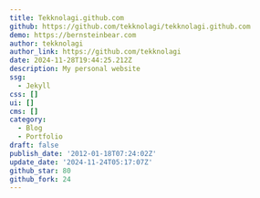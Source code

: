 ```yaml
---
title: Tekknolagi.github.com
github: https://github.com/tekknolagi/tekknolagi.github.com
demo: https://bernsteinbear.com
author: tekknolagi
author_link: https://github.com/tekknolagi
date: 2024-11-28T19:44:25.212Z
description: My personal website
ssg:
  - Jekyll
css: []
ui: []
cms: []
category:
  - Blog
  - Portfolio
draft: false
publish_date: '2012-01-18T07:24:02Z'
update_date: '2024-11-24T05:17:07Z'
github_star: 80
github_fork: 24
---
```

